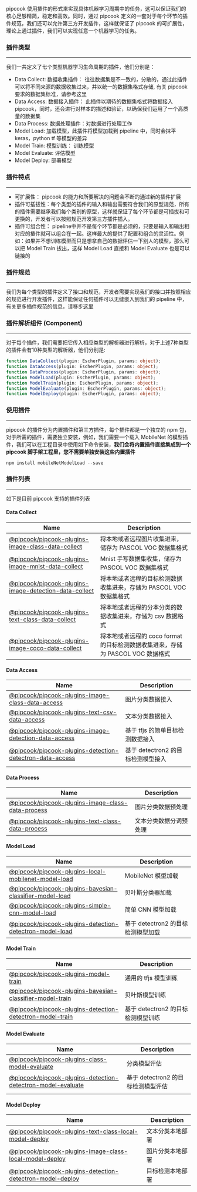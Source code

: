pipcook 使用插件的形式来实现具体机器学习周期中的任务，这可以保证我们的核心足够精简，稳定和高效。同时，通过 pipcook 定义的一套对于每个环节的插件规范，我们还可以允许第三方开发插件，这样就保证了 pipcook 的可扩展性，理论上通过插件，我们可以实现任意一个机器学习的任务。


<a name="f64c5b65"></a>
### 插件类型

---

我们一共定义了七个类型机器学习生命周期的插件，他们分别是：

- Data Collect: 数据收集插件： 往往数据集是不一致的，分散的，通过此插件可以将不同来源的数据收集过来，并以统一的数据集格式存储, 有关 pipcook 要求的数据集标准，请参考这里
- Data Access: 数据接入插件： 此插件以期待的数据集格式将数据接入pipcook，同时，还会进行对样本的描述和验证，以确保我们运用了一个高质量的数据集
- Data Process: 数据处理插件：对数据进行处理工作
- Model Load: 加载模型，此插件将模型加载到 pipeline 中，同时会抹平 keras，python tf 等模型的差异
- Model Train: 模型训练： 训练模型
- Model Evaluate: 评估模型
- Model Deploy: 部署模型

<a name="7642472a"></a>
### 插件特点

---

- 可扩展性： pipcook 的能力和所要解决的问题会不断的通过新的插件扩展
- 插件可插拔性：每个类型的插件的输入和输出需要符合我们的原型规范，所有的插件需要继承我们每个类别的原型，这样就保证了每个环节都是可插拔和可更换的，开发者可以按照规范开发第三方插件插入。
- 插件可组合性： pipeline中并不是每个环节都是必须的，只要是输入和输出相对应的插件就可以组合在一起。这样最大的提供了配置和组合的灵活性。例如：如果并不想训练模型而只是想拿自己的数据评估一下别人的模型，那么可以把 Model Train 拔出，这样 Model Load 直接和 Model Evaluate 也是可以链接的

<a name="ff93a5f0"></a>
### 插件规范

---

我们为每个类型的插件定义了接口和规范，开发者需要实现我们的接口并按照相应的规范进行开发插件，这样能保证任何插件可以无缝嵌入到我们的 pipeline 中，有关更多插件规范的信息，请移步[这里](https://alibaba.github.io/pipcook/doc/开发者手册-zh)


<a name="08576523"></a>
### 插件解析组件 (Component)

---

对于每个插件，我们需要把它传入相应类型的解析器进行解析，对于上述7种类型的插件会有10种类型的解析器，他们分别是:

```typescript
function DataCollect(plugin: EscherPlugin, params: object);
function DataAccess(plugin: EscherPlugin, params: object);
function DataProcess(plugin: EscherPlugin, params: object);
function ModelLoad(plugin: EscherPlugin, params: object);
function ModelTrain(plugin: EscherPlugin, params: object);
function ModelEvaluate(plugin: EscherPlugin, params: object);
function ModelDeploy(plugin: EscherPlugin, params: object);
```


<a name="7500af07"></a>
### 使用插件

---

pipcook 的插件分为内置插件和第三方插件，每个插件都是一个独立的 npm 包，对于所需的插件，需要独立安装，例如，我们需要一个载入 MobileNet 的模型插件，我们可以在工程目录中使用如下命令安装，**我们会将内置插件直接集成到一个 pipcook 脚手架工程里，您不需要单独安装这些内置插件**

```typescript
npm install mobileNetModelLoad --save
```


<a name="13f272df"></a>
### 插件列表

---

如下是目前 pipcook 支持的插件列表


<a name="a8ab2a0c"></a>
#### Data Collect
| Name | Description |
| --- | --- |
| [@pipcook/pipcook-plugins-image-class-data-collect](https://alibaba.github.io/pipcook/doc/@pipcook-pipcook-plugins-image-class-data-collect-zh) | 将本地或者远程图片收集进来，储存为 PASCOL VOC 数据集格式 |
| [@pipcook/pipcook-plugins-image-mnist-data-collect](https://alibaba.github.io/pipcook/doc/@pipcook-pipcook-plugins-image-mnist-data-collect-zh) | Mnist 手写数据集收集，储存为 PASCOL VOC 数据集格式 |
| [@pipcook/pipcook-plugins-image-detection-data-collect](https://alibaba.github.io/pipcook/doc/@pipcook-pipcook-plugins-image-detection-data-collect-zh) | 将本地或者远程的目标检测数据收集进来，存储为 PASCOL VOC 数据集格式 |
| [@pipcook/pipcook-plugins-text-class-data-collect](https://alibaba.github.io/pipcook/doc/@pipcook-pipcook-plugins-text-class-data-collect-zh) | 将本地或者远程的分本分类的数据收集进来，存储为 csv 数据格式 |
| [@pipcook/pipcook-plugins-image-coco-data-collect](https://alibaba.github.io/pipcook/doc/@pipcook-pipcook-plugins-image-coco-data-collect-zh) | 将本地或者远程的 coco format 的目标检测数据收集进来，存储为 PASCOL VOC 数据格式 |



<a name="f8aacfa5"></a>
#### Data Access
| Name | Description |
| --- | --- |
| [@pipcook/pipcook-plugins-image-class-data-access](https://alibaba.github.io/pipcook/doc/@pipcook-pipcook-plugins-image-class-data-access-zh) | 图片分类数据接入 |
| [@pipcook/pipcook-plugins-text-csv-data-access](https://alibaba.github.io/pipcook/doc/@pipcook-pipcook-plugins-text-csv-data-access-zh) | 文本分类数据接入 |
| [@pipcook/pipcook-plugins-image-detection-data-access](https://alibaba.github.io/pipcook/doc/@pipcook-pipcook-plugins-image-detection-data-access-zh) | 基于 tfjs 的简单目标检测数据接入 |
| [@pipcook/pipcook-plugins-detection-detectron-data-access](https://alibaba.github.io/pipcook/doc/@pipcook-pipcook-plugins-detection-detectron-data-access-zh) | 基于 detectron2 的目标检测模型接入 |
|  |  |



<a name="7475a7cc"></a>
#### Data Process
| Name | Description |
| --- | --- |
| [@pipcook/pipcook-plugins-image-class-data-process](https://alibaba.github.io/pipcook/doc/@pipcook-pipcook-plugins-image-class-data-process-zh) | 图片分类数据预处理 |
| [@pipcook/pipcook-plugins-text-class-data-process](https://alibaba.github.io/pipcook/doc/@pipcook-pipcook-plugins-text-class-data-process-zh) | 文本分类数据分词预处理 |



<a name="2aa2d88a"></a>
#### Model Load
| Name | Description |
| --- | --- |
| [@pipcook/pipcook-plugins-local-mobilenet-model-load](https://alibaba.github.io/pipcook/doc/@pipcook-pipcook-plugins-local-mobilenet-model-load-zh) | MobileNet 模型加载 |
| [@pipcook/pipcook-plugins-bayesian-classifier-model-load](https://alibaba.github.io/pipcook/doc/@pipcook-pipcook-plugins-bayesian-classifier-model-load-zh) | 贝叶斯分类器加载 |
| [@pipcook/pipcook-plugins-simple-cnn-model-load](https://alibaba.github.io/pipcook/doc/@pipcook-pipcook-plugins-simple-cnn-model-load-zh) | 简单 CNN 模型加载 |
| [@pipcook/pipcook-plugins-detection-detectron-model-load](https://alibaba.github.io/pipcook/doc/@pipcook-pipcook-plugins-detection-detectron-model-load-zh) | 基于 detectron2 的目标检测模型加载 |



<a name="a264a20f"></a>
#### Model Train
| Name | Description |
| --- | --- |
| [@pipcook/pipcook-plugins-model-train](https://alibaba.github.io/pipcook/doc/@pipcook-pipcook-plugins-model-train-zh) | 通用的 tfjs 模型训练 |
| [@pipcook/pipcook-plugins-bayesian-classifier-model-train](https://alibaba.github.io/pipcook/doc/@pipcook-pipcook-plugins-bayesian-classifier-model-train-zh) | 贝叶斯模型训练 |
| [@pipcook/pipcook-plugins-detection-detectron-model-train](https://alibaba.github.io/pipcook/doc/@pipcook-pipcook-plugins-detection-detectron-model-train-zh) | 基于 detectron2 的目标检测模型训练 |



<a name="c9320ee5"></a>
#### Model Evaluate
| Name | Description |
| --- | --- |
| [@pipcook/pipcook-plugins-class-model-evaluate](https://alibaba.github.io/pipcook/doc/@pipcook-pipcook-plugins-class-model-evaluate-zh) | 分类模型评估 |
| [@pipcook/pipcook-plugins-detection-detectron-model-evaluate](https://alibaba.github.io/pipcook/doc/@pipcook-pipcook-plugins-detection-detectron-model-evaluate-zh) | 基于 detectron2 的目标检测模型评估 |
|  |  |


<a name="OwxaN"></a>
#### Model Deploy

| Name | Description |
| --- | --- |
| [@pipcook/pipcook-plugins-text-class-local-model-deploy](https://alibaba.github.io/pipcook/doc/@pipcook-pipcook-plugins-text-class-local-model-deploy-zh) | 文本分类本地部署 |
| [@pipcook/pipcook-plugins-image-class-local-model-deploy](https://alibaba.github.io/pipcook/doc/@pipcook-pipcook-plugins-image-class-local-model-deploy-zh) | 图片分类本地部署 |
| [@pipcook/pipcook-plugins-detection-detectron-model-deploy](https://alibaba.github.io/pipcook/doc/@pipcook-pipcook-plugins-detection-detectron-model-deploy-zh) | 目标检测本地部署 |


